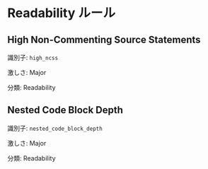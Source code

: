 # Readability ルール

## High Non-Commenting Source Statements

識別子: `high_ncss`

激しさ: Major

分類: Readability





## Nested Code Block Depth

識別子: `nested_code_block_depth`

激しさ: Major

分類: Readability



